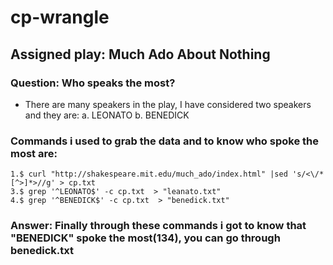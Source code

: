 # cp-wrangle

## Assigned play: Much Ado About Nothing

### Question: Who speaks the most?
* There are many speakers in the play, I have considered two speakers and they are:
a. LEONATO
b. BENEDICK

### Commands i used to grab the data and to know who spoke the most are:
```
1.$ curl "http://shakespeare.mit.edu/much_ado/index.html" |sed 's/<\/*[^>]*>//g' > cp.txt
3.$ grep '^LEONATO$' -c cp.txt  > "leanato.txt"
4.$ grep '^BENEDICK$' -c cp.txt  > "benedick.txt"
```
### Answer: Finally through these commands i got to know that "BENEDICK" spoke the most(134), you can go through benedick.txt


